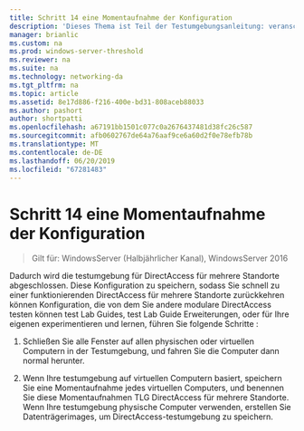 ```yaml
---
title: Schritt 14 eine Momentaufnahme der Konfiguration
description: 'Dieses Thema ist Teil der Testumgebungsanleitung: veranschaulichen von DirectAccess Multisite-Bereitstellung für Windows Server 2016'
manager: brianlic
ms.custom: na
ms.prod: windows-server-threshold
ms.reviewer: na
ms.suite: na
ms.technology: networking-da
ms.tgt_pltfrm: na
ms.topic: article
ms.assetid: 8e17d886-f216-400e-bd31-808aceb88033
ms.author: pashort
author: shortpatti
ms.openlocfilehash: a67191bb1501c077c0a2676437481d38fc26c587
ms.sourcegitcommit: afb0602767de64a76aaf9ce6a60d2f0e78efb78b
ms.translationtype: MT
ms.contentlocale: de-DE
ms.lasthandoff: 06/20/2019
ms.locfileid: "67281483"
---
```

# <a name="step-14-snapshot-the-configuration"></a>Schritt 14 eine Momentaufnahme der Konfiguration

>Gilt für: WindowsServer (Halbjährlicher Kanal), WindowsServer 2016

Dadurch wird die testumgebung für DirectAccess für mehrere Standorte abgeschlossen. Diese Konfiguration zu speichern, sodass Sie schnell zu einer funktionierenden DirectAccess für mehrere Standorte zurückkehren können Konfiguration, die von dem Sie andere modulare DirectAccess testen können test Lab Guides, test Lab Guide Erweiterungen, oder für Ihre eigenen experimentieren und lernen, führen Sie folgende Schritte :  
  
1.  Schließen Sie alle Fenster auf allen physischen oder virtuellen Computern in der Testumgebung, und fahren Sie die Computer dann normal herunter.  
  
2.  Wenn Ihre testumgebung auf virtuellen Computern basiert, speichern Sie eine Momentaufnahme jedes virtuellen Computers, und benennen Sie diese Momentaufnahmen TLG DirectAccess für mehrere Standorte. Wenn Ihre testumgebung physische Computer verwenden, erstellen Sie Datenträgerimages, um DirectAccess-testumgebung zu speichern.  
  


